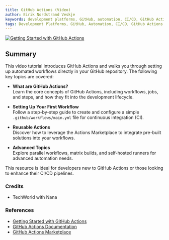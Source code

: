 ```yaml
---
title: GitHub Actions (Video)
author: Eirik Nordstrand Veskje
keywords: development platforms, GitHub, automation, CI/CD, GitHub Actions
tags: Development Platforms, GitHub, Automation, CI/CD, GitHub Actions
---
```


[![Getting Started with GitHub Actions](https://img.youtube.com/vi/R8_veQiYBjI/0.jpg)](https://www.youtube.com/watch?v=R8_veQiYBjI)


## Summary

This video tutorial introduces GitHub Actions and walks you through setting up automated workflows directly in your GitHub repository. The following key topics are covered:

- **What are GitHub Actions?**  
  Learn the core concepts of GitHub Actions, including workflows, jobs, and steps, and how they fit into the development lifecycle.

- **Setting Up Your First Workflow**  
  Follow a step-by-step guide to create and configure a simple `.github/workflows/main.yml` file for continuous integration (CI).

- **Reusable Actions**  
  Discover how to leverage the Actions Marketplace to integrate pre-built solutions into your workflows.

- **Advanced Topics**  
  Explore parallel workflows, matrix builds, and self-hosted runners for advanced automation needs.

This resource is ideal for developers new to GitHub Actions or those looking to enhance their CI/CD pipelines.

### Credits

- TechWorld with Nana

### References

- [Getting Started with GitHub Actions](https://www.youtube.com/watch?v=R8_veQiYBjI)
- [GitHub Actions Documentation](https://docs.github.com/en/actions)
- [GitHub Actions Marketplace](https://github.com/marketplace/actions)

